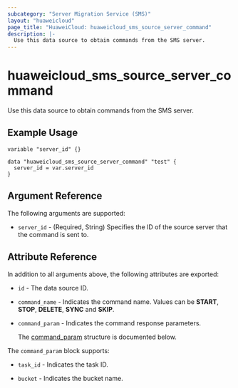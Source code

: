 ```yaml
---
subcategory: "Server Migration Service (SMS)"
layout: "huaweicloud"
page_title: "HuaweiCloud: huaweicloud_sms_source_server_command"
description: |-
  Use this data source to obtain commands from the SMS server.
---
```


# huaweicloud_sms_source_server_command

Use this data source to obtain commands from the SMS server.

## Example Usage

```hcl
variable "server_id" {}

data "huaweicloud_sms_source_server_command" "test" {
  server_id = var.server_id
}
```

## Argument Reference

The following arguments are supported:

* `server_id` - (Required, String) Specifies the ID of the source server that the command is sent to.

## Attribute Reference

In addition to all arguments above, the following attributes are exported:

* `id` - The data source ID.

* `command_name` - Indicates the command name.
  Values can be **START**, **STOP**, **DELETE**, **SYNC** and **SKIP**.

* `command_param` - Indicates the command response parameters.

  The [command_param](#command_param_struct) structure is documented below.

<a name="command_param_struct"></a>
The `command_param` block supports:

* `task_id` - Indicates the task ID.

* `bucket` - Indicates the bucket name.
